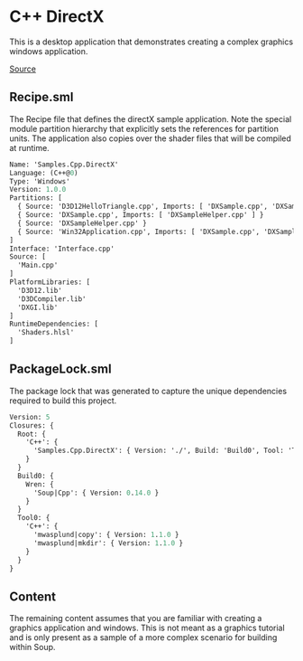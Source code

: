 # C++ DirectX
This is a desktop application that demonstrates creating a complex graphics windows application.

[Source](https://github.com/soup-build/soup/tree/main/samples/cpp/directx)

## Recipe.sml
The Recipe file that defines the directX sample application. Note the special module partition hierarchy that explicitly sets the references for partition units. The application also copies over the shader files that will be compiled at runtime.
```sml
Name: 'Samples.Cpp.DirectX'
Language: (C++@0)
Type: 'Windows'
Version: 1.0.0
Partitions: [
  { Source: 'D3D12HelloTriangle.cpp', Imports: [ 'DXSample.cpp', 'DXSampleHelper.cpp', 'Win32Application.cpp' ] }
  { Source: 'DXSample.cpp', Imports: [ 'DXSampleHelper.cpp' ] }
  { Source: 'DXSampleHelper.cpp' }
  { Source: 'Win32Application.cpp', Imports: [ 'DXSample.cpp', 'DXSampleHelper.cpp' ] }
]
Interface: 'Interface.cpp'
Source: [
  'Main.cpp'
]
PlatformLibraries: [
  'D3D12.lib'
  'D3DCompiler.lib'
  'DXGI.lib'
]
RuntimeDependencies: [
  'Shaders.hlsl'
]
```

## PackageLock.sml
The package lock that was generated to capture the unique dependencies required to build this project.
```sml
Version: 5
Closures: {
  Root: {
    'C++': {
      'Samples.Cpp.DirectX': { Version: './', Build: 'Build0', Tool: 'Tool0' }
    }
  }
  Build0: {
    Wren: {
      'Soup|Cpp': { Version: 0.14.0 }
    }
  }
  Tool0: {
    'C++': {
      'mwasplund|copy': { Version: 1.1.0 }
      'mwasplund|mkdir': { Version: 1.1.0 }
    }
  }
}
```

## Content
The remaining content assumes that you are familiar with creating a graphics application and windows. This is not meant as a graphics tutorial and is only present as a sample of a more complex scenario for building within Soup.